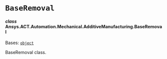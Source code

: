 # `BaseRemoval`

<a id="ansys.mechanical.stubs.v242.Ansys.ACT.Automation.Mechanical.AdditiveManufacturing.BaseRemoval"></a>

#### *class* Ansys.ACT.Automation.Mechanical.AdditiveManufacturing.BaseRemoval

Bases: [`object`](https://docs.python.org/3/library/functions.html#object)

BaseRemoval class.

<!-- !! processed by numpydoc !! -->

